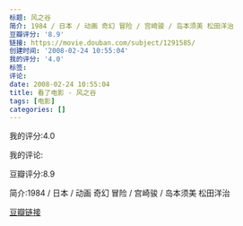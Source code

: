 ```yaml
---
标题: 风之谷
简介: 1984 / 日本 / 动画 奇幻 冒险 / 宫崎骏 / 岛本须美 松田洋治
豆瓣评分: '8.9'
链接: https://movie.douban.com/subject/1291585/
创建时间: '2008-02-24 10:55:04'
我的评分: '4.0'
标签:
评论:
date: 2008-02-24 10:55:04
title: 看了电影 - 风之谷
tags: [电影]
categories: []
---
```


我的评分:4.0

我的评论:

豆瓣评分:8.9

简介:1984 / 日本 / 动画 奇幻 冒险 / 宫崎骏 / 岛本须美 松田洋治

[豆瓣链接](https://movie.douban.com/subject/1291585/)

